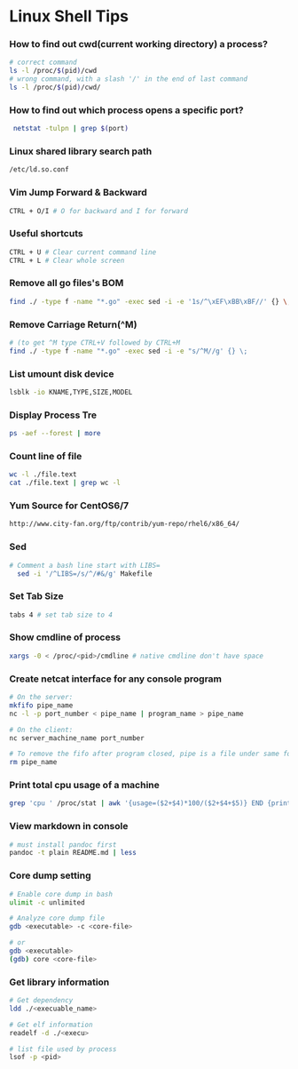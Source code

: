 # Linux Shell Tips
### How to find out cwd(current working directory) a process?
```bash
# correct command
ls -l /proc/$(pid)/cwd 
# wrong command, with a slash '/' in the end of last command
ls -l /proc/$(pid)/cwd/
```
### How to find out which process opens a specific port?
```bash
 netstat -tulpn | grep $(port)
```
### Linux shared library search path
```bash
/etc/ld.so.conf
```
### Vim Jump Forward & Backward
```bash
CTRL + O/I # O for backward and I for forward
```
### Useful shortcuts
```bash
CTRL + U # Clear current command line
CTRL + L # Clear whole screen
```
### Remove all go files's BOM
```bash
find ./ -type f -name "*.go" -exec sed -i -e '1s/^\xEF\xBB\xBF//' {} \;
```
### Remove Carriage Return(^M)
```bash
# (to get ^M type CTRL+V followed by CTRL+M
find ./ -type f -name "*.go" -exec sed -i -e "s/^M//g' {} \;
```
### List umount disk device
```bash
lsblk -io KNAME,TYPE,SIZE,MODEL
```
### Display Process Tre
```bash
ps -aef --forest | more
```
### Count line of file
```bash
wc -l ./file.text
cat ./file.text | grep wc -l
```
### Yum Source for CentOS6/7
```bash
http://www.city-fan.org/ftp/contrib/yum-repo/rhel6/x86_64/
```
### Sed
```bash
# Comment a bash line start with LIBS=
  sed -i '/^LIBS=/s/^/#&/g' Makefile
```
### Set Tab Size
```bash
tabs 4 # set tab size to 4
```
### Show cmdline of process
```bash
xargs -0 < /proc/<pid>/cmdline # native cmdline don't have space
```
### Create netcat interface for any console program
```bash
# On the server:
mkfifo pipe_name
nc -l -p port_number < pipe_name | program_name > pipe_name

# On the client:
nc server_machine_name port_number

# To remove the fifo after program closed, pipe is a file under same folder of the command you run
rm pipe_name
```
### Print total cpu usage of a machine
```bash
grep 'cpu ' /proc/stat | awk '{usage=($2+$4)*100/($2+$4+$5)} END {print usage "%"}'
```
### View markdown in console
```bash
# must install pandoc first
pandoc -t plain README.md | less
```
### Core dump setting
```bash
# Enable core dump in bash
ulimit -c unlimited

# Analyze core dump file
gdb <executable> -c <core-file>

# or
gdb <executable>
(gdb) core <core-file>
```
### Get library information
```bash
# Get dependency
ldd ./<execuable_name>

# Get elf information
readelf -d ./<execu>

# list file used by process
lsof -p <pid>
```
